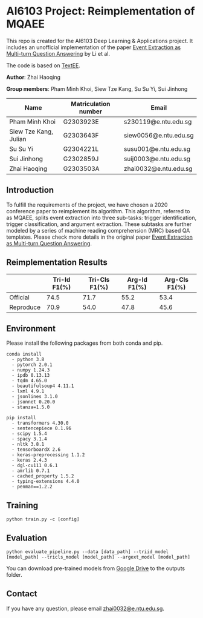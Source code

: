 # AI6103 Project: Reimplementation of MQAEE

This repo is created for the AI6103 Deep Learning & Applications project. It includes an unofficial implementation of the paper [Event Extraction as Multi-turn Question Answering](https://aclanthology.org/2020.findings-emnlp.73/) by Li et al.

The code is based on [TextEE](https://github.com/ej0cl6/TextEE/).

**Author**: Zhai Haoqing

**Group members**: Pham Minh Khoi, Siew Tze Kang, Su Su Yi, Sui Jinhong

<table  style="width:100%" border="0">
<thead>
<tr class="header">
  <th><strong> Name </strong></th>
  <th><strong> Matriculation number</strong></th>
  <th><strong> Email </strong></th>
</tr>
</thead>
<tbody>
<tr>
  <td> Pham Minh Khoi </td>
  <td> G2303923E </td>
  <td> s230119@e.ntu.edu.sg </td>
</tr>
<tr>
  <td> Siew Tze Kang, Julian </td>
  <td> G2303643F </td>
  <td> siew0056@e.ntu.edu.sg </td>
</tr>
<tr>
  <td> Su Su Yi </td>
  <td> G2304221L </td>
  <td> susu001@e.ntu.edu.sg </td>
</tr>
<tr>
  <td> Sui Jinhong </td>
  <td> G2302859J </td>
  <td> suij0003@e.ntu.edu.sg </td>
</tr>
<tr>
  <td> Zhai Haoqing </td>
  <td> G2303503A </td>
  <td> zhai0032@e.ntu.edu.sg </td>
</tr>
</tbody>
</table>


## Introduction
To fulfill the requirements of the project, we have chosen a 2020 conference paper to reimplement its algorithm. This algorithm,
referred to as MQAEE, splits event extraction into three sub-tasks: trigger identification, trigger classification, and argument extraction. These subtasks are further modeled by a series of machine reading comprehension (MRC) based QA templates. Please check more details in the original paper [Event Extraction as Multi-turn Question Answering](https://aclanthology.org/2020.findings-emnlp.73/).

## Reimplementation Results
<table  style="width:100%" border="0">
<thead>
<tr class="header">
  <th><strong> </strong></th>
  <th><strong>Tri-Id F1(%)</strong></th>
  <th><strong>Tri-Cls F1(%)</strong></th>
  <th><strong>Arg-Id F1(%)</strong></th>
  <th><strong>Arg-Cls F1(%)</strong></th>
</tr>
</thead>
<tbody>
<tr>
  <td> Official </td>
  <td> 74.5 </td>
  <td> 71.7 </td>
  <td> 55.2 </td>
  <td> 53.4 </td>
</tr>
<tr>
  <td> Reproduce </td>
  <td> 70.9 </td>
  <td> 54.0 </td>
  <td> 47.8 </td>
  <td> 45.6 </td>
</tr>
</tbody>
</table>

## Environment
Please install the following packages from both conda and pip.

```
conda install
  - python 3.8
  - pytorch 2.0.1
  - numpy 1.24.3
  - ipdb 0.13.13
  - tqdm 4.65.0
  - beautifulsoup4 4.11.1
  - lxml 4.9.1
  - jsonlines 3.1.0
  - jsonnet 0.20.0
  - stanza=1.5.0
```
```
pip install
  - transformers 4.30.0
  - sentencepiece 0.1.96
  - scipy 1.5.4
  - spacy 3.1.4
  - nltk 3.8.1
  - tensorboardX 2.6
  - keras-preprocessing 1.1.2
  - keras 2.4.3
  - dgl-cu111 0.6.1
  - amrlib 0.7.1
  - cached_property 1.5.2
  - typing-extensions 4.4.0
  - penman==1.2.2
```

## Training
```
python train.py -c [config]
```

## Evaluation
```
python evaluate_pipeline.py --data [data_path] --triid_model [model_path] --tricls_model [model_path] --argext_model [model_path]
```
You can download pre-trained models from [Google Drive](https://drive.google.com/drive/folders/1dlDoz0-8KaYNOE1DUZNa7OlSkkcZAQ41?usp=drive_link) to the outputs folder.
## Contact
If you have any question, please email zhai0032@e.ntu.edu.sg.
